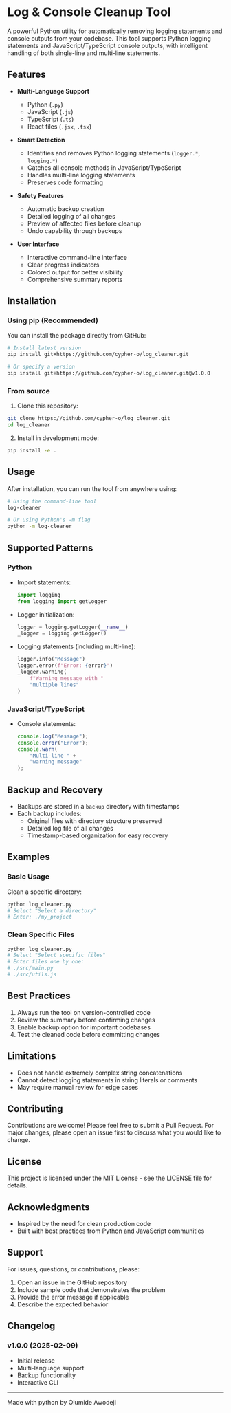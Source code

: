 # Log & Console Cleanup Tool

A powerful Python utility for automatically removing logging statements and console outputs from your codebase. This tool supports Python logging statements and JavaScript/TypeScript console outputs, with intelligent handling of both single-line and multi-line statements.

## Features

- **Multi-Language Support**
  - Python (`.py`)
  - JavaScript (`.js`)
  - TypeScript (`.ts`)
  - React files (`.jsx`, `.tsx`)

- **Smart Detection**
  - Identifies and removes Python logging statements (`logger.*`, `logging.*`)
  - Catches all console methods in JavaScript/TypeScript
  - Handles multi-line logging statements
  - Preserves code formatting

- **Safety Features**
  - Automatic backup creation
  - Detailed logging of all changes
  - Preview of affected files before cleanup
  - Undo capability through backups

- **User Interface**
  - Interactive command-line interface
  - Clear progress indicators
  - Colored output for better visibility
  - Comprehensive summary reports

## Installation

### Using pip (Recommended)

You can install the package directly from GitHub:

```bash
# Install latest version
pip install git+https://github.com/cypher-o/log_cleaner.git

# Or specify a version
pip install git+https://github.com/cypher-o/log_cleaner.git@v1.0.0
```

### From source

1. Clone this repository:
  
  ```bash
  git clone https://github.com/cypher-o/log_cleaner.git
  cd log_cleaner
  ```

2. Install in development mode:

  ```bash
  pip install -e .
  ```

## Usage

After installation, you can run the tool from anywhere using:

  ```bash
  # Using the command-line tool
  log-cleaner

  # Or using Python's -m flag
  python -m log-cleaner
  ```

## Supported Patterns

### Python

- Import statements:
  
  ```python
  import logging
  from logging import getLogger
  ```

- Logger initialization:
  
  ```python
  logger = logging.getLogger(__name__)
  _logger = logging.getLogger()
  ```

- Logging statements (including multi-line):
  
  ```python
  logger.info("Message")
  logger.error(f"Error: {error}")
  _logger.warning(
      f"Warning message with "
      "multiple lines"
  )
  ```

### JavaScript/TypeScript

- Console statements:
  
  ```javascript
  console.log("Message");
  console.error("Error");
  console.warn(
      "Multi-line " +
      "warning message"
  );
  ```

## Backup and Recovery

- Backups are stored in a `backup` directory with timestamps
- Each backup includes:
  - Original files with directory structure preserved
  - Detailed log file of all changes
  - Timestamp-based organization for easy recovery

## Examples

### Basic Usage

Clean a specific directory:

```bash
python log_cleaner.py
# Select "Select a directory"
# Enter: ./my_project
```

### Clean Specific Files

```bash
python log_cleaner.py
# Select "Select specific files"
# Enter files one by one:
# ./src/main.py
# ./src/utils.js
```

## Best Practices

1. Always run the tool on version-controlled code
2. Review the summary before confirming changes
3. Enable backup option for important codebases
4. Test the cleaned code before committing changes

## Limitations

- Does not handle extremely complex string concatenations
- Cannot detect logging statements in string literals or comments
- May require manual review for edge cases

## Contributing

Contributions are welcome! Please feel free to submit a Pull Request. For major changes, please open an issue first to discuss what you would like to change.

## License

This project is licensed under the MIT License - see the LICENSE file for details.

## Acknowledgments

- Inspired by the need for clean production code
- Built with best practices from Python and JavaScript communities

## Support

For issues, questions, or contributions, please:

1. Open an issue in the GitHub repository
2. Include sample code that demonstrates the problem
3. Provide the error message if applicable
4. Describe the expected behavior

## Changelog

### v1.0.0 (2025-02-09)

- Initial release
- Multi-language support
- Backup functionality
- Interactive CLI

---
Made with python by Olumide Awodeji
